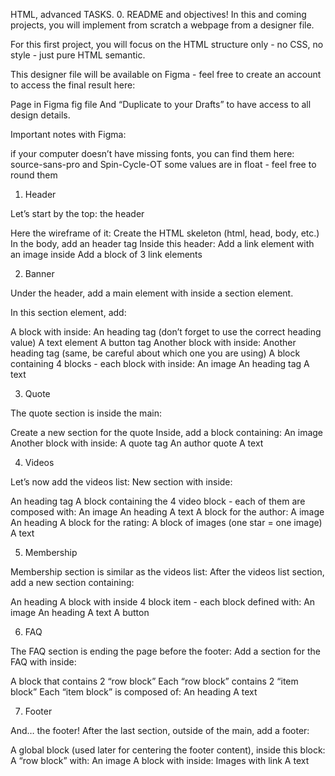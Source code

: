 HTML, advanced
TASKS.
0. README and objectives!
In this and coming projects, you will implement from scratch a webpage from a designer file.

For this first project, you will focus on the HTML structure only - no CSS, no style - just pure HTML semantic.

This designer file will be available on Figma - feel free to create an account to access the final result here:

Page in Figma
fig file
And “Duplicate to your Drafts” to have access to all design details.

Important notes with Figma:

if your computer doesn’t have missing fonts, you can find them here: source-sans-pro and Spin-Cycle-OT
some values are in float - feel free to round them

1. Header

Let’s start by the top: the header

Here the wireframe of it:
Create the HTML skeleton (html, head, body, etc.)
In the body, add an header tag
Inside this header:
Add a link element with an image inside
Add a block of 3 link elements

2. Banner

Under the header, add a main element with inside a section element.

In this section element, add:

A block with inside:
An heading tag (don’t forget to use the correct heading value)
A text element
A button tag
Another block with inside:
Another heading tag (same, be careful about which one you are using)
A block containing 4 blocks - each block with inside:
An image
An heading tag
A text

3. Quote

The quote section is inside the main:

Create a new section for the quote
Inside, add a block containing:
An image
Another block with inside:
A quote tag
An author quote
A text

4. Videos

Let’s now add the videos list:
New section with inside:

An heading tag
A block containing the 4 video block - each of them are composed with:
An image
An heading
A text
A block for the author:
A image
An heading
A block for the rating:
A block of images (one star = one image)
A text

5. Membership

Membership section is similar as the videos list:
After the videos list section, add a new section containing:

An heading
A block with inside 4 block item - each block defined with:
An image
An heading
A text
A button

6. FAQ

The FAQ section is ending the page before the footer:
Add a section for the FAQ with inside:

A block that contains 2 “row block”
Each “row block” contains 2 “item block”
Each “item block” is composed of:
An heading
A text

7. Footer

And… the footer!
After the last section, outside of the main, add a footer:

A global block (used later for centering the footer content), inside this block:
A “row block” with:
An image
A block with inside:
Images with link
A text